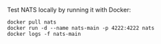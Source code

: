 Test NATS locally by running it with Docker:

```
docker pull nats
docker run -d --name nats-main -p 4222:4222 nats
docker logs -f nats-main
```
